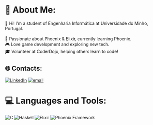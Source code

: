 # 💫 About Me:
👋 Hi! I'm a student of Engenharia Informática at Universidade do Minho, Portugal.<br><br>🚀 Passionate about Phoenix & Elixir, currently learning Phoenix.<br>🎮 Love game development and exploring new tech.<br>🎓 Volunteer at CoderDojo, helping others learn to code!


## 🌐 Contacts:
[![LinkedIn](https://img.shields.io/badge/LinkedIn-%230077B5.svg?logo=linkedin&logoColor=white)](https://www.linkedin.com/in/guilherme-ferreira-748679351/) [![email](https://img.shields.io/badge/Email-D14836?logo=gmail&logoColor=white)](mailto:guilhermepsf23@gmail.com) 

# 💻 Languages and Tools:
![C](https://img.shields.io/badge/c-%2300599C.svg?style=for-the-badge&logo=c&logoColor=white) ![Haskell](https://img.shields.io/badge/Haskell-5e5086?style=for-the-badge&logo=haskell&logoColor=white) ![Elixir](https://img.shields.io/badge/elixir-%234B275F.svg?style=for-the-badge&logo=elixir&logoColor=white) ![Phoenix Framework](https://img.shields.io/badge/phoenixframework-%23FD4F00.svg?style=for-the-badge&logo=phoenixframework&logoColor=black)
<!-- # 📊 GitHub Stats:
![](https://github-readme-stats.vercel.app/api?username=GuilhermePSF&theme=monokai&hide_border=false&include_all_commits=false&count_private=false)<br/>
![](https://github-readme-streak-stats.herokuapp.com/?user=GuilhermePSF&theme=monokai&hide_border=false)<br/>
![](https://github-readme-stats.vercel.app/api/top-langs/?username=GuilhermePSF&theme=monokai&hide_border=false&include_all_commits=false&count_private=false&layout=compact)

### 🔝 Top Contributed Repo
![](https://github-contributor-stats.vercel.app/api?username=GuilhermePSF&limit=5&theme=monokai&combine_all_yearly_contributions=true)

---
[![](https://visitcount.itsvg.in/api?id=GuilhermePSF&icon=5&color=4)](https://visitcount.itsvg.in)

<!-- Proudly created with GPRM ( https://gprm.itsvg.in ) -->
